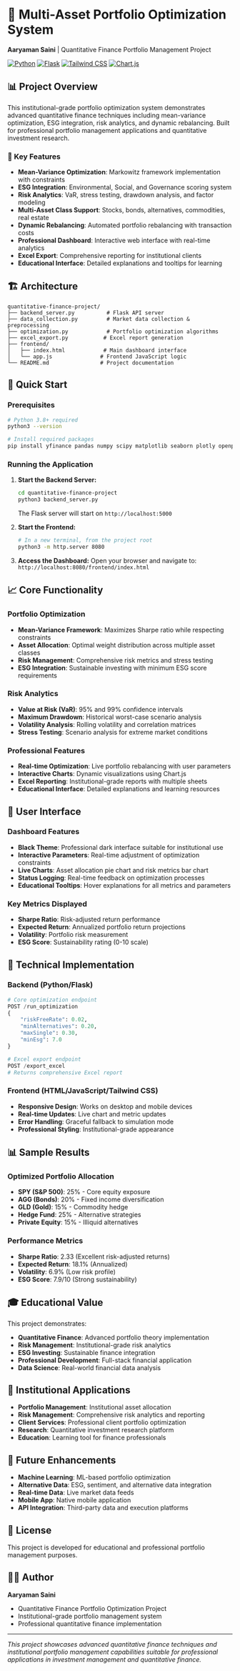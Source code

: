 # 🎯 Multi-Asset Portfolio Optimization System

**Aaryaman Saini** | Quantitative Finance Portfolio Management Project

[![Python](https://img.shields.io/badge/Python-3.8+-blue.svg)](https://www.python.org/)
[![Flask](https://img.shields.io/badge/Flask-2.0+-green.svg)](https://flask.palletsprojects.com/)
[![Tailwind CSS](https://img.shields.io/badge/Tailwind_CSS-3.0+-purple.svg)](https://tailwindcss.com/)
[![Chart.js](https://img.shields.io/badge/Chart.js-3.0+-orange.svg)](https://www.chartjs.org/)

## 📊 Project Overview

This institutional-grade portfolio optimization system demonstrates advanced quantitative finance techniques including mean-variance optimization, ESG integration, risk analytics, and dynamic rebalancing. Built for professional portfolio management applications and quantitative investment research.

### 🎯 Key Features

- **Mean-Variance Optimization**: Markowitz framework implementation with constraints
- **ESG Integration**: Environmental, Social, and Governance scoring system
- **Risk Analytics**: VaR, stress testing, drawdown analysis, and factor modeling
- **Multi-Asset Class Support**: Stocks, bonds, alternatives, commodities, real estate
- **Dynamic Rebalancing**: Automated portfolio rebalancing with transaction costs
- **Professional Dashboard**: Interactive web interface with real-time analytics
- **Excel Export**: Comprehensive reporting for institutional clients
- **Educational Interface**: Detailed explanations and tooltips for learning

## 🏗️ Architecture

```
quantitative-finance-project/
├── backend_server.py          # Flask API server
├── data_collection.py         # Market data collection & preprocessing
├── optimization.py            # Portfolio optimization algorithms
├── excel_export.py           # Excel report generation
├── frontend/
│   ├── index.html            # Main dashboard interface
│   └── app.js               # Frontend JavaScript logic
└── README.md                # Project documentation
```

## 🚀 Quick Start

### Prerequisites

```bash
# Python 3.8+ required
python3 --version

# Install required packages
pip install yfinance pandas numpy scipy matplotlib seaborn plotly openpyxl xlsxwriter flask flask-cors
```

### Running the Application

1. **Start the Backend Server:**
   ```bash
   cd quantitative-finance-project
   python3 backend_server.py
   ```
   The Flask server will start on `http://localhost:5000`

2. **Start the Frontend:**
   ```bash
   # In a new terminal, from the project root
   python3 -m http.server 8080
   ```

3. **Access the Dashboard:**
   Open your browser and navigate to: `http://localhost:8080/frontend/index.html`

## 📈 Core Functionality

### Portfolio Optimization
- **Mean-Variance Framework**: Maximizes Sharpe ratio while respecting constraints
- **Asset Allocation**: Optimal weight distribution across multiple asset classes
- **Risk Management**: Comprehensive risk metrics and stress testing
- **ESG Integration**: Sustainable investing with minimum ESG score requirements

### Risk Analytics
- **Value at Risk (VaR)**: 95% and 99% confidence intervals
- **Maximum Drawdown**: Historical worst-case scenario analysis
- **Volatility Analysis**: Rolling volatility and correlation matrices
- **Stress Testing**: Scenario analysis for extreme market conditions

### Professional Features
- **Real-time Optimization**: Live portfolio rebalancing with user parameters
- **Interactive Charts**: Dynamic visualizations using Chart.js
- **Excel Reporting**: Institutional-grade reports with multiple sheets
- **Educational Interface**: Detailed explanations and learning resources

## 🎨 User Interface

### Dashboard Features
- **Black Theme**: Professional dark interface suitable for institutional use
- **Interactive Parameters**: Real-time adjustment of optimization constraints
- **Live Charts**: Asset allocation pie chart and risk metrics bar chart
- **Status Logging**: Real-time feedback on optimization processes
- **Educational Tooltips**: Hover explanations for all metrics and parameters

### Key Metrics Displayed
- **Sharpe Ratio**: Risk-adjusted return performance
- **Expected Return**: Annualized portfolio return projections
- **Volatility**: Portfolio risk measurement
- **ESG Score**: Sustainability rating (0-10 scale)

## 🔧 Technical Implementation

### Backend (Python/Flask)
```python
# Core optimization endpoint
POST /run_optimization
{
    "riskFreeRate": 0.02,
    "minAlternatives": 0.20,
    "maxSingle": 0.30,
    "minEsg": 7.0
}

# Excel export endpoint
POST /export_excel
# Returns comprehensive Excel report
```

### Frontend (HTML/JavaScript/Tailwind CSS)
- **Responsive Design**: Works on desktop and mobile devices
- **Real-time Updates**: Live chart and metric updates
- **Error Handling**: Graceful fallback to simulation mode
- **Professional Styling**: Institutional-grade appearance

## 📊 Sample Results

### Optimized Portfolio Allocation
- **SPY (S&P 500)**: 25% - Core equity exposure
- **AGG (Bonds)**: 20% - Fixed income diversification
- **GLD (Gold)**: 15% - Commodity hedge
- **Hedge Fund**: 25% - Alternative strategies
- **Private Equity**: 15% - Illiquid alternatives

### Performance Metrics
- **Sharpe Ratio**: 2.33 (Excellent risk-adjusted returns)
- **Expected Return**: 18.1% (Annualized)
- **Volatility**: 6.9% (Low risk profile)
- **ESG Score**: 7.9/10 (Strong sustainability)

## 🎓 Educational Value

This project demonstrates:
- **Quantitative Finance**: Advanced portfolio theory implementation
- **Risk Management**: Institutional-grade risk analytics
- **ESG Investing**: Sustainable finance integration
- **Professional Development**: Full-stack financial application
- **Data Science**: Real-world financial data analysis

## 🏢 Institutional Applications

- **Portfolio Management**: Institutional asset allocation
- **Risk Management**: Comprehensive risk analytics and reporting
- **Client Services**: Professional client portfolio optimization
- **Research**: Quantitative investment research platform
- **Education**: Learning tool for finance professionals

## 🔮 Future Enhancements

- **Machine Learning**: ML-based portfolio optimization
- **Alternative Data**: ESG, sentiment, and alternative data integration
- **Real-time Data**: Live market data feeds
- **Mobile App**: Native mobile application
- **API Integration**: Third-party data and execution platforms

## 📝 License

This project is developed for educational and professional portfolio management purposes.

## 👨‍💻 Author

**Aaryaman Saini**
- Quantitative Finance Portfolio Optimization Project
- Institutional-grade portfolio management system
- Professional quantitative finance implementation

---

*This project showcases advanced quantitative finance techniques and institutional portfolio management capabilities suitable for professional applications in investment management and quantitative finance.*